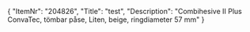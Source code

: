{
  "ItemNr": "204826",
  "Title": "test",
  "Description": "Combihesive II Plus ConvaTec, tömbar påse, Liten, beige, ringdiameter 57 mm"
}